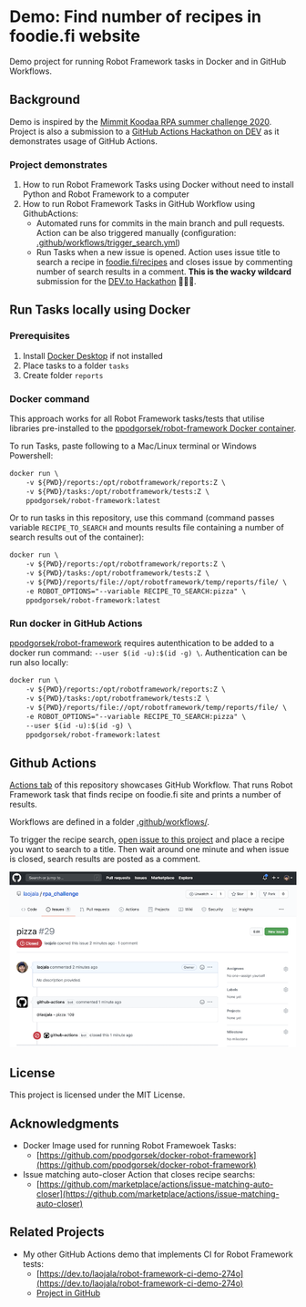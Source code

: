 
# Demo: Find number of recipes in foodie.fi website

Demo project for running Robot Framework tasks in Docker and in GitHub Workflows.

## Background

Demo is inspired by the [Mimmit Koodaa RPA summer challenge 2020](https://mimmitkoodaa.ohjelmistoebusiness.fi/blogi/rpa-summer-challenge/). Project is also a submission to a [GitHub Actions Hackathon on DEV](https://dev.to/devteam/announcing-the-github-actions-hackathon-on-dev-3ljn) as it demonstrates usage of GitHub Actions.

### Project demonstrates

1. How to run Robot Framework Tasks using Docker without need to install Python and Robot Framework to a computer
2. How to run Robot Framework Tasks in GitHub Workflow using GithubActions:
    * Automated runs for commits in the main branch and pull requests. Action can be also triggered manually (configuration:  [.github/workflows/trigger_search.yml](.github/workflows/trigger_search.yml))
    * Run Tasks when a new issue is opened. Action uses issue title to search a recipe in [foodie.fi/recipes](https://www.foodie.fi/recipes) and closes issue by commenting number of search results in a comment. **This is the wacky wildcard** submission for the  [DEV.to Hackathon](https://dev.to/devteam/announcing-the-github-actions-hackathon-on-dev-3ljn) 🍕🍝🥕.

## Run Tasks locally using Docker

### Prerequisites

1. Install [Docker Desktop](https://www.docker.com/products/docker-desktop) if not installed
2. Place tasks to a folder `tasks`
3. Create folder `reports`

### Docker command

This approach works for all Robot Framework tasks/tests that utilise libraries pre-installed to the [ppodgorsek/robot-framework Docker container](https://hub.docker.com/r/ppodgorsek/robot-framework).

To run Tasks, paste following to a Mac/Linux terminal or Windows Powershell:

```
docker run \
    -v ${PWD}/reports:/opt/robotframework/reports:Z \
    -v ${PWD}/tasks:/opt/robotframework/tests:Z \
    ppodgorsek/robot-framework:latest
```

Or to run tasks in this repository, use this command (command passes variable `RECIPE_TO_SEARCH` and mounts results file containing a number of search results out of the container):

```
docker run \
    -v ${PWD}/reports:/opt/robotframework/reports:Z \
    -v ${PWD}/tasks:/opt/robotframework/tests:Z \
    -v ${PWD}/reports/file://opt/robotframework/temp/reports/file/ \
    -e ROBOT_OPTIONS="--variable RECIPE_TO_SEARCH:pizza" \
    ppodgorsek/robot-framework:latest
```

### Run docker in GitHub Actions

[ppodgorsek/robot-framework](https://hub.docker.com/r/ppodgorsek/robot-framework) requires autenthication to be added to a docker run command: `--user $(id -u):$(id -g) \`. Authentication can be run also locally:

```
docker run \
    -v ${PWD}/reports:/opt/robotframework/reports:Z \
    -v ${PWD}/tasks:/opt/robotframework/tests:Z \
    -v ${PWD}/reports/file://opt/robotframework/temp/reports/file/ \
    -e ROBOT_OPTIONS="--variable RECIPE_TO_SEARCH:pizza" \
    --user $(id -u):$(id -g) \
    ppodgorsek/robot-framework:latest
```

## Github Actions

[Actions tab](https://github.com/laojala/rpa_challenge/actions) of this repository showcases GitHub Workflow. That runs Robot Framework task that finds recipe on foodie.fi site and prints a number of results. 

Workflows are defined in a folder [.github/workflows/](.github/workflows/).

To trigger the recipe search, [open issue to this project](https://github.com/laojala/rpa_challenge/issues) and place a recipe you want to search to a title. Then wait around one minute and when issue is closed, search results are posted as a comment.
 
![GitHub issue with a title "pizza". Issue is closed by a "GitHub Actions bot" and reply message contains user mention and number of search results "@laojala - pizza: 109"](readme_images/rpa_github_actions2.png "Issue search")

## License

This project is licensed under the MIT License.

## Acknowledgments

* Docker Image used for running Robot Framewoek Tasks:
   * [https://github.com/ppodgorsek/docker-robot-framework](https://github.com/ppodgorsek/docker-robot-framework)
* Issue matching auto-closer Action that closes recipe searchs:
    * [https://github.com/marketplace/actions/issue-matching-auto-closer](https://github.com/marketplace/actions/issue-matching-auto-closer)
    
## Related Projects

* My other GitHub Actions demo that implements CI for Robot Framework tests:
    * [https://dev.to/laojala/robot-framework-ci-demo-274o](https://dev.to/laojala/robot-framework-ci-demo-274o)
    * [Project in GitHub](https://github.com/laojala/robot_docker_demo)


